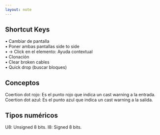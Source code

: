 ```yaml
---
layout: note
---
```


## Shortcut Keys

  
• <C-e> Cambiar de pantalla  
• <C-t> Poner ambas pantallas side to side  
• <C-h> → Click en el elemento: Ayuda contextual  
• <C-arrastrar> Clonación  
• <C-b> Clear broken cables  
• <C-Space> Quick drop (buscar bloques)  

## Conceptos

Coertion dot rojo: Es el punto rojo que indica un cast warning a la entrada.
Coertion dot azul: Es el punto azul que indica un cast warning a la salida.

## Tipos numéricos

U8: Unsigned 8 bits.
I8: Signed 8 bits.